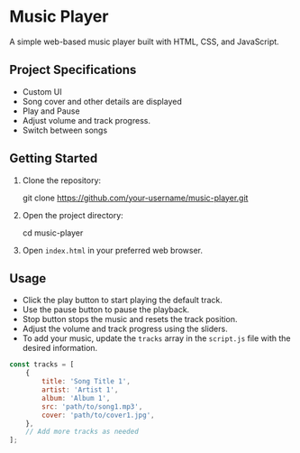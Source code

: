 # Music Player

A simple web-based music player built with HTML, CSS, and JavaScript.

## Project Specifications

+ Custom UI
+ Song cover and other details are displayed
+ Play and Pause
+ Adjust volume and track progress.
+ Switch between songs

## Getting Started

1. Clone the repository:

    git clone https://github.com/your-username/music-player.git

2. Open the project directory:

    cd music-player

3. Open `index.html` in your preferred web browser.

## Usage

- Click the play button to start playing the default track.
- Use the pause button to pause the playback.
- Stop button stops the music and resets the track position.
- Adjust the volume and track progress using the sliders.
- To add your music, update the `tracks` array in the `script.js` file with the desired information.

```javascript
const tracks = [
    {
        title: 'Song Title 1',
        artist: 'Artist 1',
        album: 'Album 1',
        src: 'path/to/song1.mp3',
        cover: 'path/to/cover1.jpg',
    },
    // Add more tracks as needed
];
